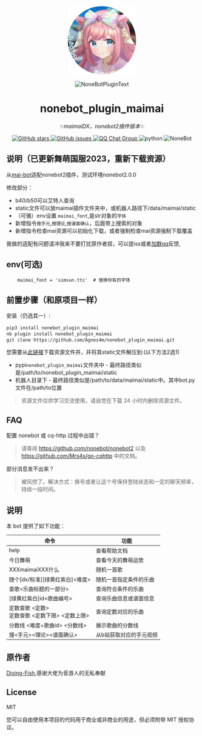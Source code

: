 <div align="center">
  <img src="https://raw.githubusercontent.com/Agnes4m/nonebot_plugin_l4d2_server/main/image/logo.png" width="180" height="180" alt="NoneBotPluginLogo">
  <br>
  <p><img src="https://s2.loli.net/2022/06/16/xsVUGRrkbn1ljTD.png" width="240" alt="NoneBotPluginText"></p>
</div>

<div align="center">

# nonebot_plugin_maimai

_✨maimaiDX，nonebot2插件版本✨_

<a href="https://github.com/Umamusume-Agnes-Digital/nonebot_plugin_maimai/stargazers">
        <img alt="GitHub stars" src="https://img.shields.io/github/stars/Umamusume-Agnes-Digital/nonebot_plugin_maimai" alt="stars">
</a>
<a href="https://github.com/Umamusume-Agnes-Digital/nonebot_plugin_maimai/issues">
        <img alt="GitHub issues" src="https://img.shields.io/github/issues/Umamusume-Agnes-Digital/nonebot_plugin_maimai" alt="issues">
</a>
<a href="https://jq.qq.com/?_wv=1027&k=l82tMuPG">
        <img src="https://img.shields.io/badge/QQ%E7%BE%A4-424506063-orange?style=flat-square" alt="QQ Chat Group">
</a>
    <img src="https://img.shields.io/badge/python-3.8+-blue.svg" alt="python">
    <img src="https://img.shields.io/badge/nonebot-2.0.0-red.svg" alt="NoneBot">
</div>

## 说明（已更新舞萌国服2023，重新下载资源）

从[mai-bot](https://github.com/Diving-Fish/mai-bot)适配nonebot2插件，测试环境nonebot2.0.0

修改部分：

- b40/b50可以艾特人查询
- static文件可以放maimai插件文件夹中，或机器人路径下/data/maimai/static
- （可循）env设置 `maimai_font`,是str对象的`字体`
- 新增指令`搜手元`,`搜理论`,`搜谱面确认`，后面带上搜索的对象
- 新增指令检查mai资源可以初始化下载，或者强制检查mai资源强制下载覆盖

我做的适配有问题请冲我来不要打扰原作者捏，可以提iss或者[加群qq](https://jq.qq.com/?_wv=1027&k=l82tMuPG)反馈,

## env(可选)

        maimai_font = 'simsun.ttc'  # 替换你有的字体

## 前置步骤（和原项目一样）

安装（仍选其一）:

    pip3 install nonebot_plugin_maimai
    nb plugin install nonebot_plugin_maimai
    git clone https://github.com/Agnes4m/nonebot_plugin_maimai.git

您需要从[此链接](https://www.diving-fish.com/maibot/static.zip)下载资源文件并，并将其static文件解压到:(以下方法2选1)

- pypi`nonebot_plugin_maimai`文件夹中 - 最终路径类似是/path/to/nonebot_plugin_maimai/static
- 机器人目录下 - 最终路径类似是/path/to/data/maimai/static中。其中bot.py文件在/path/to位置

> 资源文件仅供学习交流使用，请自觉在下载 24 小时内删除资源文件。

## FAQ

配置 nonebot 或 cq-http 过程中出错？
> 请查阅 <https://github.com/nonebot/nonebot2> 以及 <https://github.com/Mrs4s/go-cqhttp> 中的文档。

部分消息发不出来？
> 被风控了。解决方式：换号或者让这个号保持登陆状态和一定的聊天频率，持续一段时间。

## 说明

本 bot 提供了如下功能：

命令 | 功能
--- | ---
help | 查看帮助文档
今日舞萌 | 查看今天的舞萌运势
XXXmaimaiXXX什么 | 随机一首歌
随个[dx/标准][绿黄红紫白]<难度> | 随机一首指定条件的乐曲
查歌<乐曲标题的一部分> | 查询符合条件的乐曲
[绿黄红紫白]id<歌曲编号> | 查询乐曲信息或谱面信息
定数查歌 <定数> <br> 定数查歌 <定数下限> <定数上限> |  查询定数对应的乐曲
分数线 <难度+歌曲id> <分数线> | 展示歌曲的分数线
搜<手元><理论><谱面确认> | 从b站获取对应的手元视频

## 原作者

[Diving-Fish](https://github.com/Diving-Fish),感谢大佬为音游人的无私奉献

## License

MIT

您可以自由使用本项目的代码用于商业或非商业的用途，但必须附带 MIT 授权协议。
